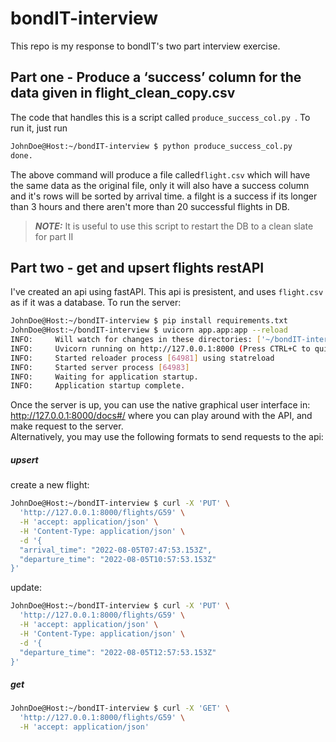 # bondIT-interview

This repo is my response to bondIT's two part interview exercise.

## Part one - Produce a ‘success’ column for the data given in flight_clean_copy.csv
The code that handles this is a script called ```produce_success_col.py ```. To run it, just run
```sh
JohnDoe@Host:~/bondIT-interview $ python produce_success_col.py
done.
```
The above command will produce a file called```flight.csv``` which will have the same data as the original file, only it will also have a success column and it's rows will be sorted by arrival time. a filght is a success if its longer than 3 hours and there aren't  more than 20 successful flights in DB.

> **_NOTE:_**  It is useful to use this script to restart the DB to a clean slate for part II

## Part two - get and upsert flights restAPI
I've created an api using fastAPI. This api is presistent, and uses ```flight.csv``` as if it was a database. To run the server:
```bash
JohnDoe@Host:~/bondIT-interview $ pip install requirements.txt
JohnDoe@Host:~/bondIT-interview $ uvicorn app.app:app --reload
INFO:     Will watch for changes in these directories: ['~/bondIT-interview']
INFO:     Uvicorn running on http://127.0.0.1:8000 (Press CTRL+C to quit)
INFO:     Started reloader process [64981] using statreload
INFO:     Started server process [64983]
INFO:     Waiting for application startup.
INFO:     Application startup complete.
```
Once the server is up, you can use the native graphical user interface in: http://127.0.0.1:8000/docs#/
where you can play around with the API, and make request to the server.
<br>
Alternatively, you may use the following formats to send requests to the api:
##### upsert
create a new flight:
```sh
JohnDoe@Host:~/bondIT-interview $ curl -X 'PUT' \
  'http://127.0.0.1:8000/flights/G59' \
  -H 'accept: application/json' \
  -H 'Content-Type: application/json' \
  -d '{
  "arrival_time": "2022-08-05T07:47:53.153Z",
  "departure_time": "2022-08-05T10:57:53.153Z"
}'
```
update:
```sh
JohnDoe@Host:~/bondIT-interview $ curl -X 'PUT' \
  'http://127.0.0.1:8000/flights/G59' \
  -H 'accept: application/json' \
  -H 'Content-Type: application/json' \
  -d '{
  "departure_time": "2022-08-05T12:57:53.153Z"
}'
```

##### get
```sh
JohnDoe@Host:~/bondIT-interview $ curl -X 'GET' \
  'http://127.0.0.1:8000/flights/G59' \
  -H 'accept: application/json'
```